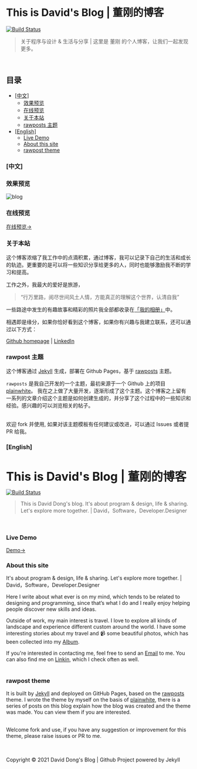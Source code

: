 # This is David's Blog | 董刚的博客

[![Build Status](https://travis-ci.com/gangdong/gangdong.github.io.svg?branch=dev)](https://travis-ci.com/gangdong/gangdong.github.io)

> 关于程序与设计 & 生活与分享 | 这里是 董刚 的个人博客，让我们一起发现更多。
<br>

## 目录

+ [[中文]](#[中文]) 
    + [效果预览](#效果预览)
    + [在线预览](#在线预览)
    + [关于本站](#关于本站)
    + [rawposts 主题](#rawposts-主题)
+ [[English]](#[English])
    + [Live Demo](#Live-Demo)
    + [About this site](#About-this-site)
    + [rawpost theme](#rawpost-theme)


### [中文]

### 效果预览
![blog](https://cdn.jsdelivr.net/gh/gangdong/gangdong.github.io@dev/assets/screenshot.png)
<br>

### 在线预览

[在线预览->](https://dqdongg.com)
<br>

### 关于本站

这个博客浓缩了我工作中的点滴积累，通过博客，我可以记录下自己的生活和成长的轨迹。更重要的是可以将一些知识分享给更多的人，同时也能够激励我不断的学习和提高。<br>

工作之外，我最大的爱好是旅游，
> “行万里路，阅尽世间风土人情，方能真正的理解这个世界，认清自我”

一些路途中发生的有趣故事和精彩的照片我全部都收录在<a href = "https://rainbow-ux.github.io/traveler-blog.github.io/">「我的相册」</a>中。<br>

相遇即是缘分，如果你恰好看到这个博客，如果你有兴趣与我建立联系，还可以通过以下方式：<br>

[Github homepage](https://github.com/gangdong/) | [LinkedIn](https://www.linkedin.com/in/刚-董-25208ba0/)
<br>

### rawpost 主题

这个博客通过 <a href = "https://jekyllrb.com/">Jekyll</a> 生成，部署在 Github Pages，基于 <a href = "https://github.com/gangdong/jekyll-theme-rawposts">rawposts</a> 主题。<br>

`rawposts` 是我自己开发的一个主题，最初来源于一个 Github 上的项目 <a href = "https://github.com/samarsault/plainwhite-jekyll">plainwhite</a>。 我在之上做了大量开发，逐渐形成了这个主题。这个博客之上留有一系列的文章介绍这个主题是如何创建生成的，并分享了这个过程中的一些知识和经验。感兴趣的可以浏览相关的帖子。<br><br>

欢迎 fork 并使用, 如果对该主题模板有任何建议或改进，可以通过 Issues 或者提 PR 给我。

### [English]
<h1 style = "margin-bottom: 0; padding:0; font-size:32px; font-weight:bold"> This is David's Blog | 董刚的博客</h1>

[![Build Status](https://travis-ci.com/gangdong/gangdong.github.io.svg?branch=dev)](https://travis-ci.com/gangdong/gangdong.github.io)

> This is David Dong's blog. It's about program & design, life & sharing. Let's explore more together. | David，Software，Developer.Designer
<br>

### Live Demo

[Demo->](https://dqdongg.com)
<br>

### About this site

It's about program & design, life & sharing. Let's explore more together. | David，Software，Developer.Designer 

Here I write about what ever is on my mind, which tends to be related to designing and programming, since that’s what I do and I really enjoy helping people discover new skills and ideas.<br>
  
Outside of work, my main interest is travel. I love to explore all kinds of landscape and experience different custom around the world. I have some interesting stories about my travel and 📹 some beautiful photos, which has been collected into my <a href = "https://rainbow-ux.github.io/traveler-blog.github.io/">Album</a>.<br>

If you're interested in contacting me, feel free to send an <a href = "mailto:dqdongg@hotmail.com"> Email</a> to me. You can also find me on <a href = "https://www.linkedin.com/in/刚-董-25208ba0/">Linkin</a>, which I check often as well.<br>
<br>

### rawpost theme
It is built by <a href = "https://jekyllrb.com/">Jekyll</a> and deployed on GitHub Pages, based on the <a href = "https://github.com/gangdong/jekyll-theme-rawposts">rawposts</a> theme. I wrote the theme by myself on the basis of <a href = "https://github.com/samarsault/plainwhite-jekyll">plainwhite</a>, there is a series of posts on this blog explain how the blog was created and the theme was made. You can view them if you are interested.<br><br> 

Welcome fork and use, if you have any suggestion or improvement for this theme, please raise issues or PR to me.
<br><br><br>

Copyright © 2021 David Dong's Blog  |  Github Project  powered by Jekyll

